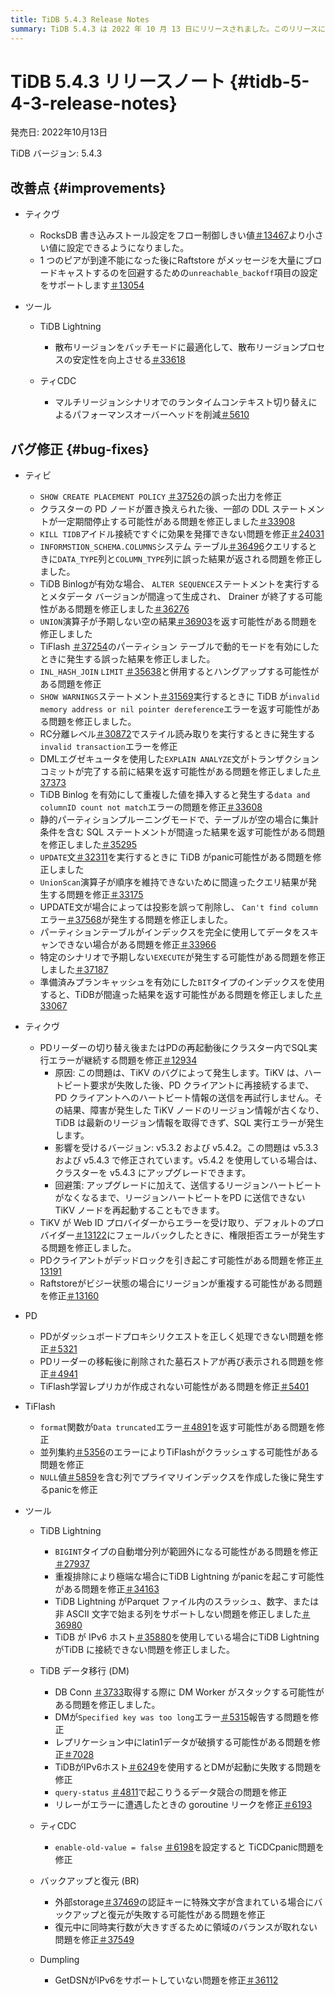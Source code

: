 ```yaml
---
title: TiDB 5.4.3 Release Notes
summary: TiDB 5.4.3 は 2022 年 10 月 13 日にリリースされました。このリリースには、TiKV、ツール、TiCDC、 TiFlash、PD、およびその他のツールのさまざまな改善とバグ修正が含まれています。改善には、RocksDB 書き込みストール設定の構成のサポート、Scatter リージョン のバッチ モードへの最適化、およびマルチリージョン シナリオでのパフォーマンス オーバーヘッドの削減が含まれます。バグ修正では、SHOW CREATE PLACEMENT POLICY` の誤った出力、PD ノードの置き換え後に DDL ステートメントがスタックする問題、TiDB、TiKV、PD、 TiFlash、およびその他のツールで誤った結果やエラーを引き起こすさまざまな問題に対処しています。このリリースでは、特定の問題に対する回避策と影響を受けるバージョンも提供されています。
---
```


# TiDB 5.4.3 リリースノート {#tidb-5-4-3-release-notes}

発売日: 2022年10月13日

TiDB バージョン: 5.4.3

## 改善点 {#improvements}

-   ティクヴ

    -   RocksDB 書き込みストール設定をフロー制御しきい値[＃13467](https://github.com/tikv/tikv/issues/13467)より小さい値に設定できるようになりました。
    -   1 つのピアが到達不能になった後にRaftstore がメッセージを大量にブロードキャストするのを回避するための`unreachable_backoff`項目の設定をサポートします[＃13054](https://github.com/tikv/tikv/issues/13054)

-   ツール

    -   TiDB Lightning

        -   散布リージョンをバッチモードに最適化して、散布リージョンプロセスの安定性を向上させる[＃33618](https://github.com/pingcap/tidb/issues/33618)

    -   ティCDC

        -   マルチリージョンシナリオでのランタイムコンテキスト切り替えによるパフォーマンスオーバーヘッドを削減[＃5610](https://github.com/pingcap/tiflow/issues/5610)

## バグ修正 {#bug-fixes}

-   ティビ

    -   `SHOW CREATE PLACEMENT POLICY` [＃37526](https://github.com/pingcap/tidb/issues/37526)の誤った出力を修正
    -   クラスターの PD ノードが置き換えられた後、一部の DDL ステートメントが一定期間停止する可能性がある問題を修正しました[＃33908](https://github.com/pingcap/tidb/issues/33908)
    -   `KILL TIDB`アイドル接続ですぐに効果を発揮できない問題を修正[＃24031](https://github.com/pingcap/tidb/issues/24031)
    -   `INFORMSTION_SCHEMA.COLUMNS`システム テーブル[＃36496](https://github.com/pingcap/tidb/issues/36496)クエリするときに`DATA_TYPE`列と`COLUMN_TYPE`列に誤った結果が返される問題を修正しました。
    -   TiDB Binlogが有効な場合、 `ALTER SEQUENCE`ステートメントを実行するとメタデータ バージョンが間違って生成され、 Drainer が終了する可能性がある問題を修正しました[＃36276](https://github.com/pingcap/tidb/issues/36276)
    -   `UNION`演算子が予期しない空の結果[＃36903](https://github.com/pingcap/tidb/issues/36903)を返す可能性がある問題を修正しました
    -   TiFlash [＃37254](https://github.com/pingcap/tidb/issues/37254)のパーティション テーブルで動的モードを有効にしたときに発生する誤った結果を修正しました。
    -   `INL_HASH_JOIN` `LIMIT` [＃35638](https://github.com/pingcap/tidb/issues/35638)と併用するとハングアップする可能性がある問題を修正
    -   `SHOW WARNINGS`ステートメント[＃31569](https://github.com/pingcap/tidb/issues/31569)実行するときに TiDB が`invalid memory address or nil pointer dereference`エラーを返す可能性がある問題を修正しました。
    -   RC分離レベル[＃30872](https://github.com/pingcap/tidb/issues/30872)でステイル読み取りを実行するときに発生する`invalid transaction`エラーを修正
    -   DMLエグゼキュータを使用した`EXPLAIN ANALYZE`文がトランザクションコミットが完了する前に結果を返す可能性がある問題を修正しました[＃37373](https://github.com/pingcap/tidb/issues/37373)
    -   TiDB Binlog を有効にして重複した値を挿入すると発生する`data and columnID count not match`エラーの問題を修正[＃33608](https://github.com/pingcap/tidb/issues/33608)
    -   静的パーティションプルーニングモードで、テーブルが空の場合に集計条件を含む SQL ステートメントが間違った結果を返す可能性がある問題を修正しました[＃35295](https://github.com/pingcap/tidb/issues/35295)
    -   `UPDATE`文[＃32311](https://github.com/pingcap/tidb/issues/32311)を実行するときに TiDB がpanic可能性がある問題を修正しました
    -   `UnionScan`演算子が順序を維持できないために間違ったクエリ結果が発生する問題を修正[＃33175](https://github.com/pingcap/tidb/issues/33175)
    -   UPDATE文が場合によっては投影を誤って削除し、 `Can't find column`エラー[＃37568](https://github.com/pingcap/tidb/issues/37568)が発生する問題を修正しました。
    -   パーティションテーブルがインデックスを完全に使用してデータをスキャンできない場合がある問題を修正[＃33966](https://github.com/pingcap/tidb/issues/33966)
    -   特定のシナリオで予期しない`EXECUTE`が発生する可能性がある問題を修正しました[＃37187](https://github.com/pingcap/tidb/issues/37187)
    -   準備済みプランキャッシュを有効にした`BIT`タイプのインデックスを使用すると、TiDBが間違った結果を返す可能性がある問題を修正しました[＃33067](https://github.com/pingcap/tidb/issues/33067)

-   ティクヴ

    -   PDリーダーの切り替え後またはPDの再起動後にクラスター内でSQL実行エラーが継続する問題を修正[＃12934](https://github.com/tikv/tikv/issues/12934)
        -   原因: この問題は、TiKV のバグによって発生します。TiKV は、ハートビート要求が失敗した後、PD クライアントに再接続するまで、PD クライアントへのハートビート情報の送信を再試行しません。その結果、障害が発生した TiKV ノードのリージョン情報が古くなり、TiDB は最新のリージョン情報を取得できず、SQL 実行エラーが発生します。
        -   影響を受けるバージョン: v5.3.2 および v5.4.2。この問題は v5.3.3 および v5.4.3 で修正されています。v5.4.2 を使用している場合は、クラスターを v5.4.3 にアップグレードできます。
        -   回避策: アップグレードに加えて、送信するリージョンハートビートがなくなるまで、リージョンハートビートをPD に送信できない TiKV ノードを再起動することもできます。
    -   TiKV が Web ID プロバイダーからエラーを受け取り、デフォルトのプロバイダー[＃13122](https://github.com/tikv/tikv/issues/13122)にフェールバックしたときに、権限拒否エラーが発生する問題を修正しました。
    -   PDクライアントがデッドロックを引き起こす可能性がある問題を修正[＃13191](https://github.com/tikv/tikv/issues/13191)
    -   Raftstoreがビジー状態の場合にリージョンが重複する可能性がある問題を修正[＃13160](https://github.com/tikv/tikv/issues/13160)

-   PD

    -   PDがダッシュボードプロキシリクエストを正しく処理できない問題を修正[＃5321](https://github.com/tikv/pd/issues/5321)
    -   PDリーダーの移転後に削除された墓石ストアが再び表示される問題を修正[＃4941](https://github.com/tikv/pd/issues/4941)
    -   TiFlash学習レプリカが作成されない可能性がある問題を修正[＃5401](https://github.com/tikv/pd/issues/5401)

-   TiFlash

    -   `format`関数が`Data truncated`エラー[＃4891](https://github.com/pingcap/tiflash/issues/4891)を返す可能性がある問題を修正
    -   並列集約[＃5356](https://github.com/pingcap/tiflash/issues/5356)のエラーによりTiFlashがクラッシュする可能性がある問題を修正
    -   `NULL`値[＃5859](https://github.com/pingcap/tiflash/issues/5859)を含む列でプライマリインデックスを作成した後に発生するpanicを修正

-   ツール

    -   TiDB Lightning

        -   `BIGINT`タイプの自動増分列が範囲外になる可能性がある問題を修正[＃27937](https://github.com/pingcap/tidb/issues/27937)
        -   重複排除により極端な場合にTiDB Lightning がpanicを起こす可能性がある問題を修正[＃34163](https://github.com/pingcap/tidb/issues/34163)
        -   TiDB Lightning がParquet ファイル内のスラッシュ、数字、または非 ASCII 文字で始まる列をサポートしない問題を修正しました[＃36980](https://github.com/pingcap/tidb/issues/36980)
        -   TiDB が IPv6 ホスト[＃35880](https://github.com/pingcap/tidb/issues/35880)を使用している場合にTiDB Lightning がTiDB に接続できない問題を修正しました。

    -   TiDB データ移行 (DM)

        -   DB Conn [＃3733](https://github.com/pingcap/tiflow/issues/3733)取得する際に DM Worker がスタックする可能性がある問題を修正しました。
        -   DMが`Specified key was too long`エラー[＃5315](https://github.com/pingcap/tiflow/issues/5315)報告する問題を修正
        -   レプリケーション中にlatin1データが破損する可能性がある問題を修正[＃7028](https://github.com/pingcap/tiflow/issues/7028)
        -   TiDBがIPv6ホスト[＃6249](https://github.com/pingcap/tiflow/issues/6249)を使用するとDMが起動に失敗する問題を修正
        -   `query-status` [＃4811](https://github.com/pingcap/tiflow/issues/4811)で起こりうるデータ競合の問題を修正
        -   リレーがエラーに遭遇したときの goroutine リークを修正[＃6193](https://github.com/pingcap/tiflow/issues/6193)

    -   ティCDC

        -   `enable-old-value = false` [＃6198](https://github.com/pingcap/tiflow/issues/6198)を設定すると TiCDCpanic問題を修正

    -   バックアップと復元 (BR)

        -   外部storage[＃37469](https://github.com/pingcap/tidb/issues/37469)の認証キーに特殊文字が含まれている場合にバックアップと復元が失敗する可能性がある問題を修正
        -   復元中に同時実行数が大きすぎるために領域のバランスが取れない問題を修正[＃37549](https://github.com/pingcap/tidb/issues/37549)

    -   Dumpling

        -   GetDSNがIPv6をサポートしていない問題を修正[＃36112](https://github.com/pingcap/tidb/issues/36112)
